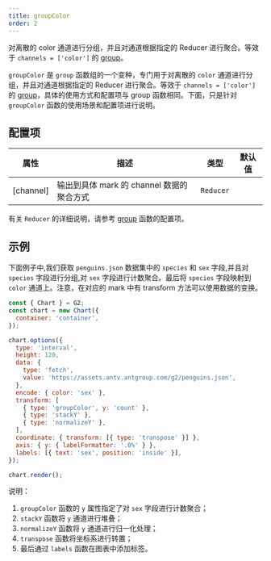 ```yaml
---
title: groupColor
order: 2
---
```


对离散的 color 通道进行分组，并且对通道根据指定的 Reducer 进行聚合。等效于 `channels = ['color']` 的 [group](/manual/core/transform/group)。

`groupColor` 是 `group` 函数组的一个变种，专门用于对离散的 `color` 通道进行分组，并且对通道根据指定的 Reducer 进行聚合。等效于 `channels = ['color']` 的 [group](/manual/core/transform/group)，具体的使用方式和配置项与 group 函数相同。下面，只是针对 `groupColor` 函数的使用场景和配置项进行说明。

## 配置项

| 属性      | 描述                                      | 类型      | 默认值 |
| --------- | ----------------------------------------- | --------- | ------ |
| [channel] | 输出到具体 mark 的 channel 数据的聚合方式 | `Reducer` |        |

有关 `Reducer` 的详细说明，请参考 [group](/manual/core/transform/group) 函数的配置项。

## 示例

下面例子中,我们获取 `penguins.json` 数据集中的 `species` 和 `sex` 字段,并且对 `species` 字段进行分组,对 `sex` 字段进行计数聚合。最后将 `species` 字段映射到 `color` 通道上。注意，在对应的 mark 中有 transform 方法可以使用数据的变换。

```js | ob { inject: true }
const { Chart } = G2;
const chart = new Chart({
  container: 'container',
});

chart.options({
  type: 'interval',
  height: 120,
  data: {
    type: 'fetch',
    value: 'https://assets.antv.antgroup.com/g2/penguins.json',
  },
  encode: { color: 'sex' },
  transform: [
    { type: 'groupColor', y: 'count' },
    { type: 'stackY' },
    { type: 'normalizeY' },
  ],
  coordinate: { transform: [{ type: 'transpose' }] },
  axis: { y: { labelFormatter: '.0%' } },
  labels: [{ text: 'sex', position: 'inside' }],
});

chart.render();
```

说明：

1. `groupColor` 函数的 `y` 属性指定了对 `sex` 字段进行计数聚合；
2. `stackY` 函数将 `y` 通道进行堆叠；
3. `normalizeY` 函数将 `y` 通道进行归一化处理；
4. `transpose` 函数将坐标系进行转置；
5. 最后通过 `labels` 函数在图表中添加标签。
